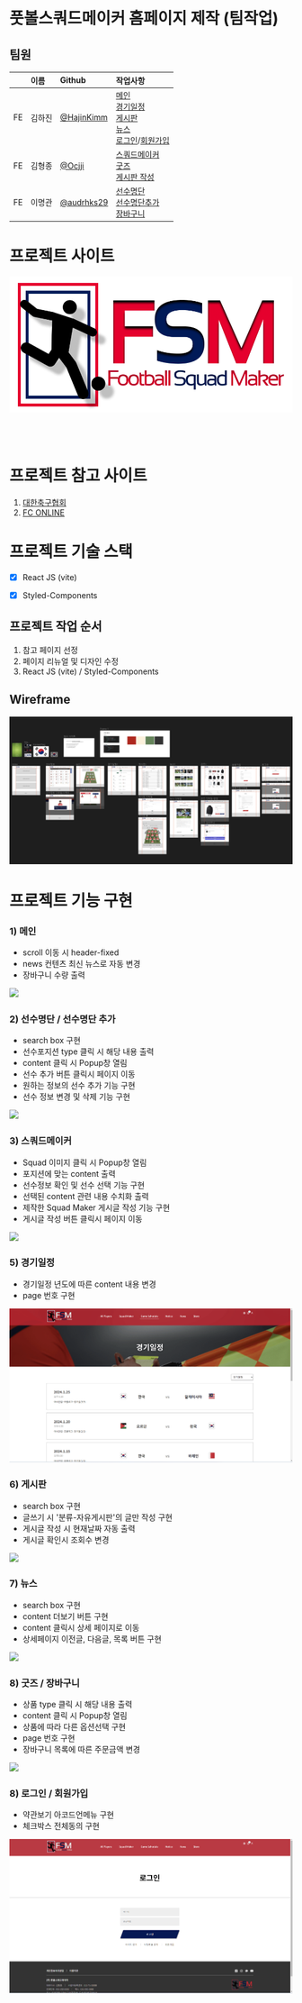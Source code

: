 # 풋볼스쿼드메이커 홈페이지 제작 (팀작업)

## 팀원

|             | 이름   | Github                                  | 작업사항                                                                                                                                                                                                                                                                                                                             |
| :---------- | :----- | :-------------------------------------- | :----------------------------------------------------------------------------------------------------------------------------------------------------------------------------------------------------------------------------------------------------------------------------------------------------------------------------------- |
| FE          | 김하진 | [@HajinKimm](https://github.com/HajinKimm) | [메인](https://hajinkimm.github.io/TP_FSM/dist/)<br />[경기일정](https://hajinkimm.github.io/TP_FSM/dist/#/game_schedule)<br />[게시판](https://hajinkimm.github.io/TP_FSM/dist/#/notice)<br />[뉴스](https://hajinkimm.github.io/TP_FSM/dist/#/news)<br />[로그인](https://hajinkimm.github.io/TP_FSM/dist/#/login)/[회원가입](https://hajinkimm.github.io/TP_FSM/dist/#/join) |
| FE          | 김형종 | [@Ocjji](https://github.com/Ocjji)         | [스쿼드메이커](https://hajinkimm.github.io/TP_FSM/dist/#/squad)<br />[굿즈](https://hajinkimm.github.io/TP_FSM/dist/#/store)<br />[게시판 작성](https://hajinkimm.github.io/TP_FSM/dist/#/notice/writing/squad)                                                                                                           |
| FE        | 이명관 | [@audrhks29](https://github.com/audrhks29) | [선수명단](https://hajinkimm.github.io/TP_FSM/dist/#/playerInfo)<br />[선수명단추가](https://hajinkimm.github.io/TP_FSM/dist/#/addPlayer)<br />[장바구니](https://hajinkimm.github.io/TP_FSM/dist/#/cart)                 |



# 프로젝트 사이트

<a href="https://hajinkimm.github.io/TP_FSM/dist/" target="_blank"><img src="./public/images/visual/logo.png"></a>

<br>
<br>

# 프로젝트 참고 사이트

1. <a href="https://www.kfa.or.kr/" target="_blank">대한축구협회</a>
2. <a href="https://fconline.nexon.com/datacenter/squadmaker/" target="_blank">FC ONLINE</a>

# 프로젝트 기술 스택

- [X] React JS (vite)
- [X] Styled-Components


## 프로젝트 작업 순서
1. 참고 페이지 선정
2. 페이지 리뉴얼 및 디자인 수정
3. React JS (vite) / Styled-Components

## Wireframe
<img src="./mdImages/frame.png">

# 프로젝트 기능 구현

### 1) 메인

* scroll 이동 시 header-fixed
* news 컨텐츠 최신 뉴스로 자동 변경
* 장바구니 수량 출력
<img src="./mdImages/main.gif">

### 2) 선수명단 / 선수명단 추가

* search box 구현
* 선수포지션 type 클릭 시 해당 내용 출력
* content 클릭 시 Popup창 열림
* 선수 추가 버튼 클릭시 페이지 이동
* 원하는 정보의 선수 추가 기능 구현
* 선수 정보 변경 및 삭제 기능 구현
<img src="./mdImages/player.gif">

### 3) 스쿼드메이커

* Squad 이미지 클릭 시 Popup창 열림
* 포지션에 맞는 content 출력
* 선수정보 확인 및 선수 선택 기능 구현
* 선택된 content 관련 내용 수치화 출력
* 제작한 Squad Maker 게시글 작성 기능 구현
* 게시글 작성 버튼 클릭시 페이지 이동
<img src="./mdImages/squad.gif">

### 5) 경기일정

* 경기일정 년도에 따른 content 내용 변경
* page 번호 구현
<img src="./mdImages/schedule.gif">

### 6) 게시판

* search box 구현
* 글쓰기 시 '분류-자유게시판'의 글만 작성 구현
* 게시글 작성 시 현재날짜 자동 출력
* 게시글 확인시 조회수 변경
<img src="./mdImages/notice.gif">

### 7) 뉴스

* search box 구현
* content 더보기 버튼 구현
* content 클릭시 상세 페이지로 이동
* 상세페이지 이전글, 다음글, 목록 버튼 구현
<img src="./mdImages/news.gif">

### 8) 굿즈 / 장바구니

* 상품 type 클릭 시 해당 내용 출력
* content 클릭 시 Popup창 열림
* 상품에 따라 다른 옵션선택 구현
* page 번호 구현
* 장바구니 목록에 따른 주문금액 변경
<img src="./mdImages/store.gif">

### 8) 로그인 / 회원가입

* 약관보기 아코드언메뉴 구현
* 체크박스 전체동의 구현
<img src="./mdImages/login.gif">